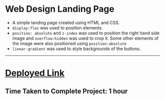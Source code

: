 # Web Design Landing Page

- A simple landing page created using HTML and CSS.
- `display:flex` was used to position elements.
- `position: absolute` and `z-index` was used to position the right hand side image and `overflow:hidden` was used to crop it. Some other elements of the image were also positioned using `position:absolute`
- `linear-gradient` was used to style backgrounds of the buttons.

***
# [Deployed Link](https://saurabh-web-design-landing-page.netlify.app/)

## Time Taken to Complete Project: **1 hour**